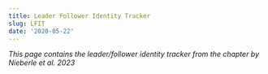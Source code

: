 ```yaml
---
title: Leader Follower Identity Tracker
slug: LFIT
date: '2020-05-22'
---
```


*This page contains the leader/follower identity tracker from the chapter by Nieberle et al. 2023*

